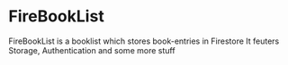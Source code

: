 # FireBookList
FireBookList is a booklist which stores book-entries in Firestore
It feuters Storage, Authentication and some more stuff
